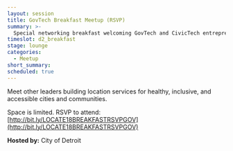 ```yaml
---
layout: session
title: GovTech Breakfast Meetup (RSVP)
summary: >-
  Special networking breakfast welcoming GovTech and CivicTech entrepreneurs, developers, accessibility experts and designers, and open data advocates. Hosted by the City of Detroit.
timeslot: d2_breakfast
stage: lounge
categories:
  - Meetup
short_summary: 
scheduled: true
---
```


Meet other leaders building location services for healthy, inclusive, and accessible cities and communities.

Space is limited. RSVP to attend: [http://bit.ly/LOCATE18BREAKFASTRSVPGOV](http://bit.ly/LOCATE18BREAKFASTRSVPGOV)

**Hosted by:** City of Detroit
